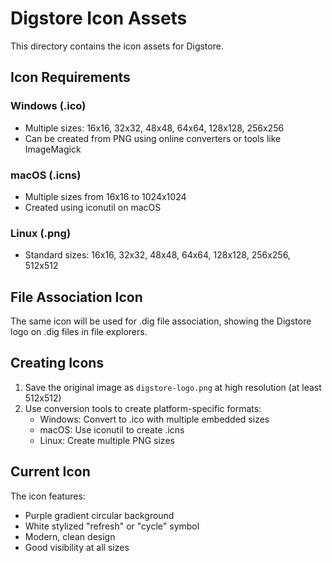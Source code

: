 # Digstore Icon Assets

This directory contains the icon assets for Digstore.

## Icon Requirements

### Windows (.ico)
- Multiple sizes: 16x16, 32x32, 48x48, 64x64, 128x128, 256x256
- Can be created from PNG using online converters or tools like ImageMagick

### macOS (.icns)
- Multiple sizes from 16x16 to 1024x1024
- Created using iconutil on macOS

### Linux (.png)
- Standard sizes: 16x16, 32x32, 48x48, 64x64, 128x128, 256x256, 512x512

## File Association Icon

The same icon will be used for .dig file association, showing the Digstore logo on .dig files in file explorers.

## Creating Icons

1. Save the original image as `digstore-logo.png` at high resolution (at least 512x512)
2. Use conversion tools to create platform-specific formats:
   - Windows: Convert to .ico with multiple embedded sizes
   - macOS: Use iconutil to create .icns
   - Linux: Create multiple PNG sizes

## Current Icon

The icon features:
- Purple gradient circular background
- White stylized "refresh" or "cycle" symbol
- Modern, clean design
- Good visibility at all sizes
